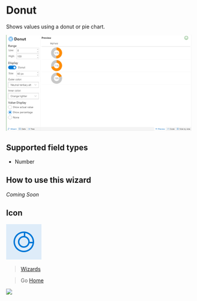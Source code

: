 # Donut

Shows values using a donut or pie chart.

![Donut Wizard](../assets/WizardDonut.png)

## Supported field types
- Number

## How to use this wizard

_Coming Soon_

## Icon

![Icon](../assets/icons/DonutChart.png)

> [Wizards](./index.md)

> Go [Home](../index.md)

![](https://telemetry.sharepointpnp.com/sp-dev-solutions/solutions/ColumnFormatter/wiki/Wizards/Donut)